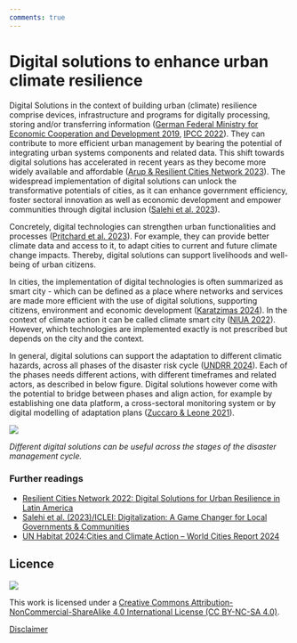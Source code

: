 ```yaml
---
comments: true
---
```


# Digital solutions to enhance urban climate resilience

Digital Solutions in the context of building urban (climate) resilience comprise devices, infrastructure and programs for digitally processing, storing and/or transferring information ([German Federal Ministry for Economic Cooperation and Development 2019](https://www.giz.de/expertise/downloads/Glossary%E2%80%93Digitalisation-in-Development-Cooperation.pdf), [IPCC 2022](https://www.ipcc.ch/report/ar6/wg2/chapter/annex-ii/)). They can contribute to more efficient urban management by bearing the potential of integrating urban systems components and related data. This shift towards digital solutions has accelerated in recent years as they become more widely available and affordable ([Arup & Resilient Cities Network 2023](https://www.arup.com/globalassets/downloads/insights/digital-cities-resilient-cities-delivering-urban-resilience-through-digital-solutions.pdf)). The widespread implementation of digital solutions can unlock the transformative potentials of cities, as it can enhance government efficiency, foster sectoral innovation as well as economic development and empower communities through digital inclusion ([Salehi et al. 2023](https://iclei.org/wp-content/uploads/2023/12/2022-Academy-Digitalization-Policy-Brief-ICLEI.pdf)).

Concretely, digital technologies can strengthen urban functionalities and processes ([Pritchard et al. 2023](https://resilientcitiesnetwork.org/wp-content/uploads/2023/11/Digital-Resilience-Report-HQ.pdf)). For example, they can provide better climate data and access to it, to adapt cities to current and future climate change impacts. Thereby, digital solutions can support livelihoods and well-being of urban citizens.

In cities, the implementation of digital technologies is often summarized as smart city -  which can be defined as a place where networks and services are made more efficient with the use of digital solutions, supporting citizens, environment and economic development ([Karatzimas 2024](https://doi.org/10.1016/j.cities.2024.105270)). In the context of climate action it can be called climate smart city ([NIUA 2022](https://niua.in/c-cube/sites/all/themes/zap/assets/pdf/CSCAF_3_0_Technical_document.pdf)). However, which technologies are implemented exactly is not prescribed but depends on the city and the context.

In general, digital solutions can support the adaptation to different climatic hazards, across all phases of the disaster risk cycle ([UNDRR 2024](https://www.preventionweb.net/news/seven-promising-innovations-artificial-intelligence-across-drm-cycle)). Each of the phases needs different actions, with different timeframes and related actors, as described in below figure. Digital solutions however come with the potential to bridge between phases and align action, for example by establishing one data platform, a cross-sectoral monitoring system or by digital modelling of adaptation plans ([Zuccaro & Leone 2021](https://doi.org/10.3389/fenvs.2021.693319)). 

![](/img/resilience-cycle.jpg)

*Different digital solutions can be useful across the stages of the disaster management cycle.*

### Further readings

- [Resilient Cities Network 2022: Digital Solutions for Urban Resilience in Latin America](https://resilientcitiesnetwork.org/wp-content/uploads/2022/10/Digital_Solutions_For_Urban_Resilience_-Case-Studies.pdf)  
- [Salehi et al. (2023)/ICLEI: Digitalization: A Game Changer for Local Governments & Communities](https://iclei.org/wp-content/uploads/2023/12/2022-Academy-Digitalization-Policy-Brief-ICLEI.pdf)
- [UN Habitat 2024:Cities and Climate Action – World Cities Report 2024](https://unhabitat.org/sites/default/files/2024/11/wcr2024_-_full_report.pdf)  

## Licence

![](https://i.creativecommons.org/l/by-nc-sa/4.0/88x31.png)

This work is licensed under a [Creative Commons Attribution-NonCommercial-ShareAlike 4.0 International License (CC BY-NC-SA 4.0)](https://creativecommons.org/licenses/by-nc-sa/4.0/).

[Disclaimer](../../disclaimer.md)